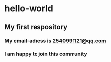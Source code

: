 # hello-world
## **My first respository**
### My email-adress is 2540991121@qq.com
### I am happy to join this community
